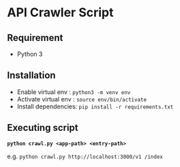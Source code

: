 # API Crawler Script

## Requirement
- Python 3

## Installation
- Enable virtual env : `python3 -m venv env`
- Activate virtual env : `source env/bin/activate`
- Install dependencies: `pip install -r requirements.txt`

## Executing script

**`python crawl.py <app-path> <entry-path>`**

e.g. `python crawl.py http://localhost:3000/v1 /index`
